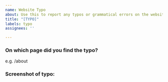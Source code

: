 ```yaml
---
name: Website Typo
about: Use this to report any typos or grammatical errors on the website
title: "[TYPO]"
labels: typo
assignees: ''

---
```


### On which page did you find the typo?

e.g. /about

### Screenshot of typo:
